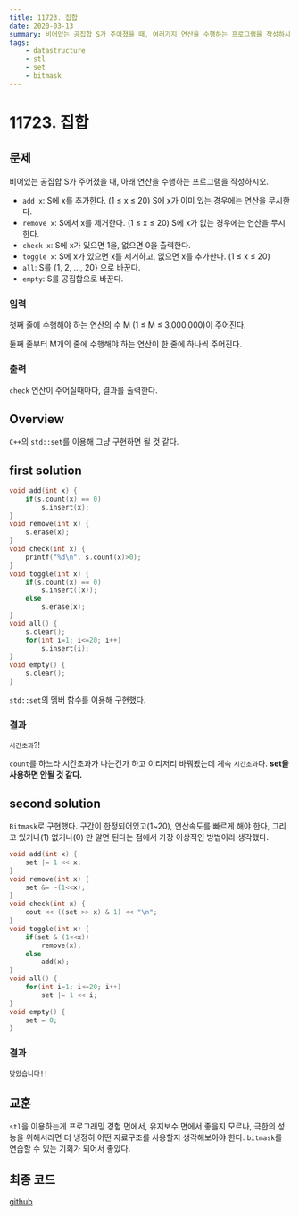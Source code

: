 ```yaml
---
title: 11723. 집합
date: 2020-03-13
summary: 비어있는 공집합 S가 주어졌을 때, 여러가지 연산을 수행하는 프로그램을 작성하시오.
tags:
    - datastructure
    - stl
    - set
    - bitmask
---
```

# 11723. 집합
## 문제

비어있는 공집합 S가 주어졌을 때, 아래 연산을 수행하는 프로그램을 작성하시오.

- `add x`: S에 x를 추가한다. (1 ≤ x ≤ 20) S에 x가 이미 있는 경우에는 연산을 무시한다.
- `remove x`: S에서 x를 제거한다. (1 ≤ x ≤ 20) S에 x가 없는 경우에는 연산을 무시한다.
- `check x`: S에 x가 있으면 1을, 없으면 0을 출력한다.
- `toggle x`: S에 x가 있으면 x를 제거하고, 없으면 x를 추가한다. (1 ≤ x ≤ 20)
- `all`: S를 {1, 2, ..., 20} 으로 바꾼다.
- `empty`: S를 공집합으로 바꾼다.

### 입력

첫째 줄에 수행해야 하는 연산의 수 M (1 ≤ M ≤ 3,000,000)이 주어진다.

둘째 줄부터 M개의 줄에 수행해야 하는 연산이 한 줄에 하나씩 주어진다.

### 출력

`check` 연산이 주어질때마다, 결과를 출력한다.

## Overview

`C++`의 `std::set`를 이용해 그냥 구현하면 될 것 같다.

## first solution
```cpp
void add(int x) {
    if(s.count(x) == 0)
        s.insert(x);
}
void remove(int x) {
    s.erase(x);
}
void check(int x) {
    printf("%d\n", s.count(x)>0);
}
void toggle(int x) {
    if(s.count(x) == 0)
        s.insert((x));
    else
        s.erase(x);
}
void all() {
    s.clear();
    for(int i=1; i<=20; i++)
        s.insert(i);
}
void empty() {
    s.clear();
}
```

`std::set`의 멤버 함수를 이용해 구현했다.

### 결과

`시간초과`?!

`count`를 하느라 시간초과가 나는건가 하고 이리저리 바꿔봤는데 계속 `시간초과`다. **set을 사용하면 안될 것 같다.**

## second solution

`Bitmask`로 구현했다. 구간이 한정되어있고(1~20), 연산속도를 빠르게 해야 한다, 그리고 있거나(1) 없거나(0) 만 알면 된다는 점에서 가장 이상적인 방법이라 생각했다.
```cpp
void add(int x) {
    set |= 1 << x;
}
void remove(int x) {
    set &= ~(1<<x);
}
void check(int x) {
    cout << ((set >> x) & 1) << "\n";
}
void toggle(int x) {
    if(set & (1<<x))
        remove(x);
    else
        add(x);
}
void all() {
    for(int i=1; i<=20; i++)
        set |= 1 << i;
}
void empty() {
    set = 0;
}
```
### 결과

`맞았습니다!!`

## 교훈

`stl`을 이용하는게 프로그래밍 경험 면에서, 유지보수 면에서 좋을지 모르나, 극한의 성능을 위해서라면 더 냉정히 어떤 자료구조를 사용할지 생각해보아야 한다. `bitmask`를 연습할 수 있는 기회가 되어서 좋았다.

## 최종 코드

[github](https://github.com/shinjawkwang/bojPractice/tree/master/bitmask/11723.cpp)